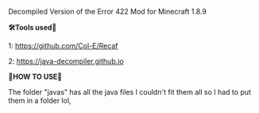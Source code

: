 Decompiled Version of the Error 422 Mod for Minecraft 1.8.9

**🛠️Tools used🔨**

1: https://github.com/Col-E/Recaf

2: https://java-decompiler.github.io

**📁HOW TO USE📁**

The folder "javas" has all the java files I couldn't fit them all so I had to put them in a folder lol, 
